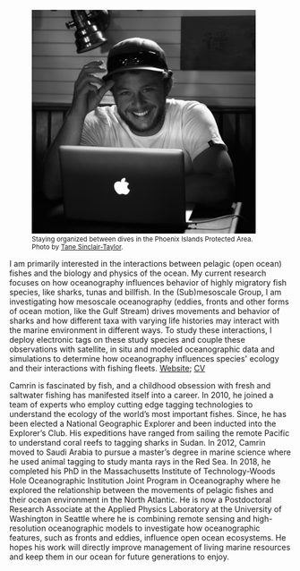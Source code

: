<head>
   <style>
   figcaption {
    font-size: smaller;
    border: none;
}
</style>
</head>

<figure>
<img src="/assets/img/Tane_Sinclair-Taylor-5224.jpg" alt="Profile" height="400" width="400">
<figcaption>
  Staying organized between dives in the Phoenix Islands Protected Area. Photo by <a href="https://tanesinclair-taylor.com/" target="_blank">Tane Sinclair-Taylor</a>.</figcaption>
</figure>

I am primarily interested in the interactions between pelagic (open ocean) fishes and the biology and physics of the ocean. My current research focuses on how oceanography influences behavior of highly migratory fish species, like sharks, tunas and billfish. In the (Sub)mesoscale Group, I am investigating how mesoscale oceanography (eddies, fronts and other forms of ocean motion, like the Gulf Stream) drives movements and behavior of sharks and how different taxa with varying life histories may interact with the marine environment in different ways. To study these interactions, I deploy electronic tags on these study species and couple these observations with satellite, in situ and modeled oceanographic data and simulations to determine how oceanography influences species' ecology and their interactions with fishing fleets. <a href="https://www.camrinbraun.github.io" target="_blank">Website</a>; <a href="https://www.camrinbraun.github.io/assets/pdf/Braun_CV_recent.pdf" target="_blank">CV</a>

Camrin is fascinated by fish, and a childhood obsession with fresh and saltwater fishing has manifested itself into a career. In 2010, he joined a team of experts who employ cutting edge tagging technologies to understand the ecology of the world’s most important fishes. Since, he has been elected a National Geographic Explorer and been inducted into the Explorer’s Club. His expeditions have ranged from sailing the remote Pacific to understand coral reefs to tagging sharks in Sudan. In 2012, Camrin moved to Saudi Arabia to pursue a master’s degree in marine science where he used animal tagging to study manta rays in the Red Sea. In 2018, he completed his PhD in the Massachusetts Institute of Technology-Woods Hole Oceanographic Institution Joint Program in Oceanography where he explored the relationship between the movements of pelagic fishes and their ocean environment in the North Atlantic. He is now a Postdoctoral Research Associate at the Applied Physics Laboratory at the University of Washington in Seattle where he is combining remote sensing and high-resolution oceanographic models to investigate how oceanographic features, such as fronts and eddies, influence open ocean ecosystems. He hopes his work will directly improve management of living marine resources and keep them in our ocean for future generations to enjoy.
